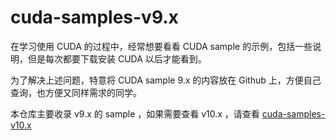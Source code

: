 
# cuda-samples-v9.x

在学习使用 CUDA 的过程中，经常想要看看 CUDA sample 的示例，包括一些说明，但是每次都要下载安装 CUDA 以后才能看到。

为了解决上述问题，特意将 CUDA sample 9.x 的内容放在 Github 上，方便自己查询，也方便又同样需求的同学。

本仓库主要收录 v9.x 的 sample ，如果需要查看 v10.x ，请查看 [cuda-samples-v10.x](https://github.com/erdong/cuda-samples-v10.x)
